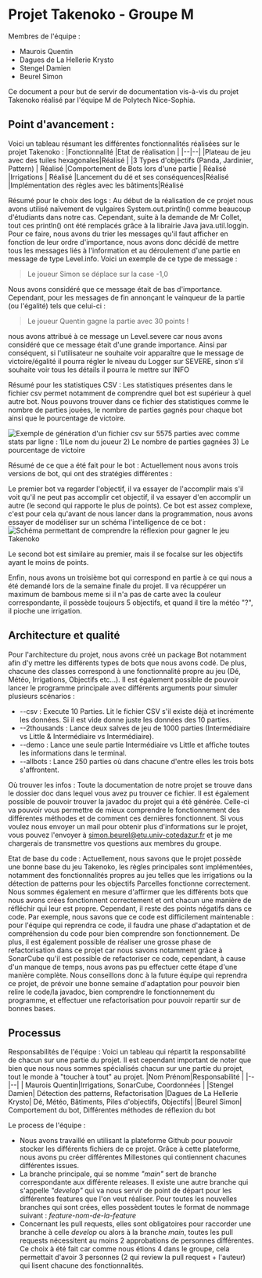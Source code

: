 # Projet Takenoko - Groupe M
Membres de l'équipe : 

 - Maurois Quentin
 - Dagues de La Hellerie Krysto
 - Stengel Damien
 - Beurel Simon  

Ce document a pour but de servir de documentation vis-à-vis du projet Takenoko réalisé par l'équipe M de Polytech Nice-Sophia. 
## Point d'avancement : 
Voici un tableau résumant les différentes fonctionnalités réalisées sur le projet Takenoko : 
|Fonctionnalité |Etat de réalisation  |
|--|--|
|Plateau de jeu avec des tuiles hexagonales|Réalisé  |
|3 Types d'objectifs (Panda, Jardinier, Pattern) | Réalisé
|Comportement de Bots lors d'une partie | Réalisé
|Irrigations | Réalisé
|Lancement du dé et ses conséquences|Réalisé
|Implémentation des règles avec les bâtiments|Réalisé

Résumé pour le choix des logs : 
Au début de la réalisation de ce projet nous avons utilisé naïvement de vulgaires System.out.println() comme beaucoup d'étudiants dans notre cas. Cependant, suite à la demande de Mr Collet, tout ces println() ont été remplacés grâce à la librairie Java java.util.loggin. Pour ce faire, nous avons du trier les messages qu'il faut afficher  en fonction de leur ordre d'importance, nous avons donc décidé de mettre tous les messages liés à l'information et au déroulement d'une partie en message de type Level.info. Voici un exemple de ce type de message : 

> Le joueur Simon se déplace sur la case -1,0

Nous avons considéré que ce message était de bas d'importance.  Cependant, pour les messages de fin annonçant le vainqueur de la partie (ou l'égalité) tels que celui-ci : 

> Le joueur Quentin gagne la partie avec 30 points !

nous avons attribué à ce message un Level.severe car nous avons considéré que ce message était d'une grande importance. 
Ainsi par conséquent, si l'utilisateur ne souhaite voir apparaître que le message de victoire/égalité il pourra régler le niveau du Logger sur SEVERE, sinon s'il souhaite voir tous les détails il pourra le mettre sur INFO


Résumé pour les statistiques CSV : 
Les statistiques présentes dans le fichier csv permet notamment de comprendre quel bot est supérieur à quel autre bot. Nous pouvons trouver dans ce fichier des statistiques comme le nombre de parties jouées, le nombre de parties gagnés pour chaque bot ainsi que le pourcentage de victoire. 

![Exemple de génération d'un fichier csv sur 5575 parties avec comme stats par ligne : 1)Le nom du joueur 2) Le nombre de parties gagnées 3) Le pourcentage de victoire](https://cdn.discordapp.com/attachments/701053516256509954/1073158223638568980/image.png)

Résumé de ce que a été fait pour le bot : 
Actuellement nous avons trois versions de bot, qui ont des stratégies différentes :


Le premier bot va regarder l'objectif, il va essayer de l'accomplir mais s'il voit qu'il ne peut pas accomplir cet objectif, il va essayer d'en accomplir un autre (le second qui rapporte le plus de points). Ce bot est assez complexe, c'est pour cela qu'avant de nous lancer dans la programmation, nous avons essayer de modéliser sur un schéma l'intelligence de ce bot : 
 ![Schéma permettant de comprendre la réflexion pour gagner le jeu Takenoko](https://cdn.discordapp.com/attachments/701053516256509954/1072517259068723220/image.png)

Le second bot est similaire au premier, mais il se focalse sur les objectifs ayant le moins de points.

Enfin, nous avons un troisième bot qui correspond en partie à ce qui nous a été demandé lors de la semaine finale du projet. Il va récuppérer un maximum de bambous meme si il n'a pas de carte avec la couleur correspondante, il possède toujours 5 objectifs, et quand il tire la météo "?", il pioche une irrigation.
## Architecture et qualité

Pour l'architecture du projet, nous avons créé un package Bot notamment afin d'y mettre les différents types de bots que nous avons codé. 
De plus, chacune des classes correspond à une fonctionnalité propre au jeu (Dé, Météo, Irrigations, Objectifs etc...). Il est également possible de pouvoir lancer le programme principale avec différents arguments pour simuler plusieurs scénarios : 

 - --csv : Execute 10 Parties. Lit le fichier CSV s'il existe déjà et incrémente les données. Si il est vide donne juste les données des 10 parties.
 - --2thousands : Lance deux salves de jeu de 1000 parties (Intermédiaire vs Little & Intermédiaire vs Intermédiaire).
 - --demo : Lance une seule partie Intermédiaire vs Little et affiche toutes les informations dans le terminal.
 - --allbots : Lance 250 parties où dans chacune d'entre elles les trois bots s'affrontent.

Où trouver les infos :
Toute la documentation de notre projet se trouve dans le dossier doc dans lequel vous avez pu trouver ce fichier. Il est également possible de pouvoir trouver la javadoc du projet qui a été générée. Celle-ci va pouvoir vous permettre de mieux comprendre le fonctionnement des différentes méthodes et de comment ces dernières fonctionnent. 
Si vous voulez nous envoyer un mail pour obtenir plus d'informations sur le projet, vous pouvez l'envoyer à simon.beurel@etu.univ-cotedazur.fr et je me chargerais de transmettre vos questions aux membres du groupe. 

Etat de base du code :
Actuellement, nous savons que le projet possède une bonne base du jeu Takenoko, les règles principales sont implémentées, notamment des fonctionnalités propres au jeu telles que les irrigations ou la détection de patterns pour les objectifs Parcelles fonctionne correctement. Nous sommes également en mesure d'affirmer que les différents bots que nous avons crées fonctionnent correctement et ont chacun une manière de réfléchir qui leur est propre. 
Cependant, il reste des points négatifs dans ce code. Par exemple, nous savons que ce code est difficilement maintenable : pour l'équipe qui reprendra ce code, il faudra une phase d'adaptation et de compréhension du code pour bien comprendre son fonctionnement. De plus, il est également possible de réaliser une grosse phase de refactorisation dans ce projet car nous savons notamment grâce à SonarCube qu'il est possible de refactoriser ce code, cependant, à cause d'un manque de temps, nous avons pas pu effectuer cette étape d'une manière complète.
Nous conseillons donc à la future équipe qui reprendra ce projet, de prévoir une bonne semaine d'adaptation pour pouvoir bien relire le code/la javadoc, bien comprendre le fonctionnement du programme, et effectuer une refactorisation pour pouvoir repartir sur de bonnes bases.
## Processus 
Responsabilités de l'équipe : 
Voici un tableau qui répartit la responsabilité de chacun sur une partie du projet. Il est cependant important de noter que bien que nous nous sommes spécialisés chacun sur une partie du projet, tout le monde à "toucher à tout" au projet.
|Nom Prénom|Responsabilité  |
|--|--|
|  Maurois Quentin|Irrigations, SonarCube, Coordonnées |
|Stengel Damien| Détection des patterns, Refactorisation
|Dagues de La Hellerie Krysto| Dé, Météo, Bâtiments, Piles d'objectifs, Objectifs|
|Beurel Simon| Comportement du bot, Différentes méthodes de réflexion du bot

Le process de l'équipe : 
 - Nous avons travaillé en utilisant la plateforme Github pour pouvoir stocker les différents fichiers de ce projet. Grâce à cette plateforme, nous avons pu créer différentes Millestones qui contiennent chacunes différentes issues. 
 -  La branche principale, qui se nomme *"main"* sert de branche correspondante aux différente releases. Il existe une autre branche qui s'appelle *"develop"* qui va nous servir de point de départ pour les différentes features que l'on veut réaliser. 
Pour toutes les nouvelles branches qui sont crées, elles possèdent toutes le format de nommage suivant : *feature-nom-de-la-feature*
 - Concernant les pull requests, elles sont obligatoires pour raccorder une branche à celle *develop* ou alors à la branche *main*, toutes les pull requests nécessitent au moins 2 approbations de personnes différentes. Ce choix à été fait car comme nous étions 4 dans le groupe, cela permettait d'avoir 3 personnes (2 qui review la pull request + l'auteur) qui lisent chacune des fonctionnalités. 
